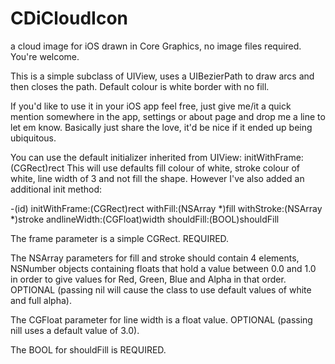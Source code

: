 CDiCloudIcon
============

a cloud image for iOS drawn in Core Graphics, no image files required. You're welcome.

This is a simple subclass of UIView, uses a UIBezierPath to draw arcs and then closes the path.
Default colour is white border with no fill.

If you'd like to use it in your iOS app feel free, just give me/it a quick mention somewhere in the app, settings or about page and drop me a line to let em know.
Basically just share the love, it'd be nice if it ended up being ubiquitous.

You can use the default initializer inherited from UIView: initWithFrame:(CGRect)rect
This will use defaults fill colour of white, stroke colour of white, line width of 3 and not fill the shape.
However I've also added an additional init method:

-(id) initWithFrame:(CGRect)rect withFill:(NSArray *)fill withStroke:(NSArray *)stroke andlineWidth:(CGFloat)width shouldFill:(BOOL)shouldFill

The frame parameter is a simple CGRect. REQUIRED.

The NSArray parameters for fill and stroke should contain 4 elements, NSNumber objects containing floats that hold a value between 0.0 and 1.0
in order to give values for Red, Green, Blue and Alpha in that order. OPTIONAL (passing nil will cause the class to use default values of white and full alpha).

The CGFloat parameter for line width is a float value. OPTIONAL (passing nill uses a default value of 3.0).

The BOOL for shouldFill is REQUIRED.

